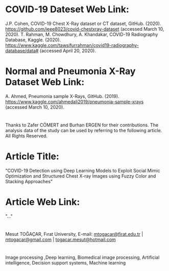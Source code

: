 # COVID-19 Dateset Web Link:
J.P. Cohen, COVID-19 Chest X-Ray dataset or CT dataset, GitHub. (2020). https://github.com/ieee8023/covid-chestxray-dataset (accessed March 10, 2020).
T. Rahman, M. Chowdhury, A. Khandakar, COVID-19 Radiography Database, Kaggle. (2020). https://www.kaggle.com/tawsifurrahman/covid19-radiography-database/data# (accessed April 20, 2020).
#
# Normal and Pneumonia X-Ray Dataset Web Link:
A. Ahmed, Pneumonia sample X-Rays, GitHub. (2019). https://www.kaggle.com/ahmedali2019/pneumonia-sample-xrays (accessed March 10, 2020).
# 
Thanks to Zafer CÖMERT and Burhan ERGEN for their contributions. The analysis data of the study can be used by referring to the following article. All Rights Reserved.
#
# Article Title: 
"COVID-19 Detection using Deep Learning Models to Exploit Social Mimic Optimization and Structured Chest X-ray Images using Fuzzy Color and Stacking Approaches"
# Article Web Link: 
"..."
#
Mesut TOĞAÇAR, Fırat University, E-mail: mtogacar@firat.edu.tr | mtogacar@gmail.com | togacar.mesut@hotmail.com
#
Image processing ,Deep learning, Biomedical image processing, Artificial intelligence, Decision support systems, Machine learning 
